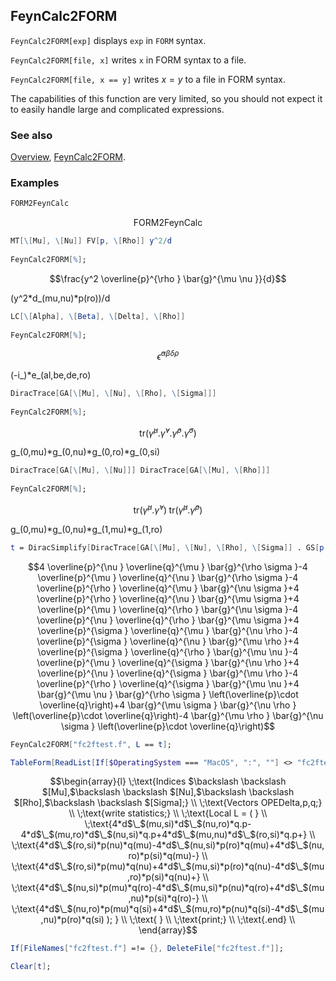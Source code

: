 ## FeynCalc2FORM

`FeynCalc2FORM[exp]` displays `exp` in `FORM` syntax.

`FeynCalc2FORM[file, x]` writes `x` in FORM syntax to a file.

`FeynCalc2FORM[file, x == y]` writes $x=y$ to a file in FORM syntax.

The capabilities of this function are very limited, so you should not expect it to easily handle large and complicated expressions.

### See also

[Overview](Extra/FeynCalc.md), [FeynCalc2FORM](FeynCalc2FORM.md).

### Examples

```mathematica
FORM2FeynCalc
```

$$\text{FORM2FeynCalc}$$

```mathematica
MT[\[Mu], \[Nu]] FV[p, \[Rho]] y^2/d 
 
FeynCalc2FORM[%];
```

$$\frac{y^2 \overline{p}^{\rho } \bar{g}^{\mu \nu }}{d}$$

(y^2*d_(mu,nu)*p(ro))/d

```mathematica
LC[\[Alpha], \[Beta], \[Delta], \[Rho]] 
 
FeynCalc2FORM[%];
```

$$\bar{\epsilon }^{\alpha \beta \delta \rho }$$

(-i_)*e_(al,be,de,ro)

```mathematica
DiracTrace[GA[\[Mu], \[Nu], \[Rho], \[Sigma]]] 
 
FeynCalc2FORM[%];
```

$$\text{tr}\left(\bar{\gamma }^{\mu }.\bar{\gamma }^{\nu }.\bar{\gamma }^{\rho }.\bar{\gamma }^{\sigma }\right)$$

g_(0,mu)*g_(0,nu)*g_(0,ro)*g_(0,si)

```mathematica
DiracTrace[GA[\[Mu], \[Nu]]] DiracTrace[GA[\[Mu], \[Rho]]] 
 
FeynCalc2FORM[%];
```

$$\text{tr}\left(\bar{\gamma }^{\mu }.\bar{\gamma }^{\nu }\right) \;\text{tr}\left(\bar{\gamma }^{\mu }.\bar{\gamma }^{\rho }\right)$$

g_(0,mu)*g_(0,nu)*g_(1,mu)*g_(1,ro)

```mathematica
t = DiracSimplify[DiracTrace[GA[\[Mu], \[Nu], \[Rho], \[Sigma]] . GS[p, q]]]
```

$$4 \overline{p}^{\nu } \overline{q}^{\mu } \bar{g}^{\rho \sigma }-4 \overline{p}^{\mu } \overline{q}^{\nu } \bar{g}^{\rho \sigma }-4 \overline{p}^{\rho } \overline{q}^{\mu } \bar{g}^{\nu \sigma }+4 \overline{p}^{\rho } \overline{q}^{\nu } \bar{g}^{\mu \sigma }+4 \overline{p}^{\mu } \overline{q}^{\rho } \bar{g}^{\nu \sigma }-4 \overline{p}^{\nu } \overline{q}^{\rho } \bar{g}^{\mu \sigma }+4 \overline{p}^{\sigma } \overline{q}^{\mu } \bar{g}^{\nu \rho }-4 \overline{p}^{\sigma } \overline{q}^{\nu } \bar{g}^{\mu \rho }+4 \overline{p}^{\sigma } \overline{q}^{\rho } \bar{g}^{\mu \nu }-4 \overline{p}^{\mu } \overline{q}^{\sigma } \bar{g}^{\nu \rho }+4 \overline{p}^{\nu } \overline{q}^{\sigma } \bar{g}^{\mu \rho }-4 \overline{p}^{\rho } \overline{q}^{\sigma } \bar{g}^{\mu \nu }+4 \bar{g}^{\mu \nu } \bar{g}^{\rho \sigma } \left(\overline{p}\cdot \overline{q}\right)+4 \bar{g}^{\mu \sigma } \bar{g}^{\nu \rho } \left(\overline{p}\cdot \overline{q}\right)-4 \bar{g}^{\mu \rho } \bar{g}^{\nu \sigma } \left(\overline{p}\cdot \overline{q}\right)$$

```mathematica
FeynCalc2FORM["fc2ftest.f", L == t];
```

```mathematica
TableForm[ReadList[If[$OperatingSystem === "MacOS", ":", ""] <> "fc2ftest.f", String]]
```

$$\begin{array}{l}
 \;\text{Indices $\backslash \backslash $[Mu],$\backslash \backslash $[Nu],$\backslash \backslash $[Rho],$\backslash \backslash $[Sigma];} \\
 \;\text{Vectors OPEDelta,p,q;} \\
 \;\text{write statistics;} \\
 \;\text{Local L = ( } \\
 \;\text{4*d$\_$(mu,si)*d$\_$(nu,ro)*q.p-4*d$\_$(mu,ro)*d$\_$(nu,si)*q.p+4*d$\_$(mu,nu)*d$\_$(ro,si)*q.p+} \\
 \;\text{4*d$\_$(ro,si)*p(nu)*q(mu)-4*d$\_$(nu,si)*p(ro)*q(mu)+4*d$\_$(nu,ro)*p(si)*q(mu)-} \\
 \;\text{4*d$\_$(ro,si)*p(mu)*q(nu)+4*d$\_$(mu,si)*p(ro)*q(nu)-4*d$\_$(mu,ro)*p(si)*q(nu)+} \\
 \;\text{4*d$\_$(nu,si)*p(mu)*q(ro)-4*d$\_$(mu,si)*p(nu)*q(ro)+4*d$\_$(mu,nu)*p(si)*q(ro)-} \\
 \;\text{4*d$\_$(nu,ro)*p(mu)*q(si)+4*d$\_$(mu,ro)*p(nu)*q(si)-4*d$\_$(mu,nu)*p(ro)*q(si) ); } \\
 \;\text{   } \\
 \;\text{print;} \\
 \;\text{.end} \\
\end{array}$$

```mathematica
If[FileNames["fc2ftest.f"] =!= {}, DeleteFile["fc2ftest.f"]];
```

```mathematica
Clear[t];
```